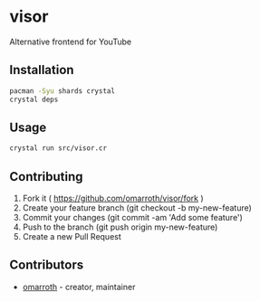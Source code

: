 # visor

Alternative frontend for YouTube

## Installation

```bash
pacman -Syu shards crystal
crystal deps
```

## Usage
```bash
crystal run src/visor.cr
```

## Contributing

1. Fork it ( https://github.com/omarroth/visor/fork )
2. Create your feature branch (git checkout -b my-new-feature)
3. Commit your changes (git commit -am 'Add some feature')
4. Push to the branch (git push origin my-new-feature)
5. Create a new Pull Request

## Contributors

- [omarroth](https://github.com/omarroth) - creator, maintainer
